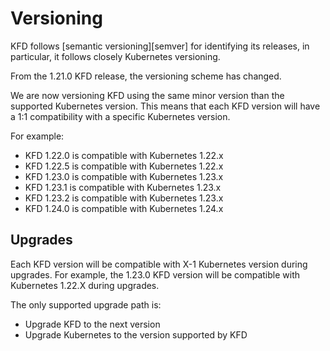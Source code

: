 # Versioning

KFD follows [semantic versioning][semver] for identifying its releases, in particular, it follows closely Kubernetes versioning.

From the 1.21.0 KFD release, the versioning scheme has changed.

We are now versioning KFD using the same minor version than the supported Kubernetes version.
This means that each KFD version will have a 1:1 compatibility with a specific Kubernetes version.

For example:

- KFD 1.22.0 is compatible with Kubernetes 1.22.x
- KFD 1.22.5 is compatible with Kubernetes 1.22.x
- KFD 1.23.0 is compatible with Kubernetes 1.23.x
- KFD 1.23.1 is compatible with Kubernetes 1.23.x
- KFD 1.23.2 is compatible with Kubernetes 1.23.x
- KFD 1.24.0 is compatible with Kubernetes 1.24.x

## Upgrades

Each KFD version will be compatible with X-1 Kubernetes version during upgrades.
For example, the 1.23.0 KFD version will be compatible with Kubernetes 1.22.X during upgrades.

The only supported upgrade path is:

- Upgrade KFD to the next version
- Upgrade Kubernetes to the version supported by KFD

